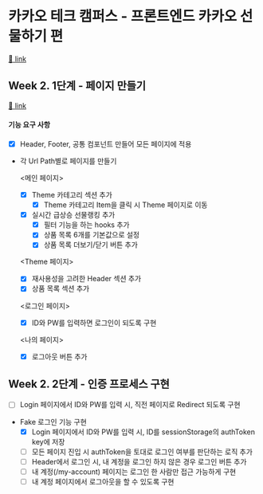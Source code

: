 # 카카오 테크 캠퍼스 - 프론트엔드 카카오 선물하기 편

[🔗 link](https://edu.nextstep.camp/s/hazAC9xa)

## Week 2. 1단계 - 페이지 만들기

[🔗 link](https://edu.nextstep.camp/s/hazAC9xa/ls/QzV1ncxk)

#### 기능 요구 사항
- [x] Header, Footer, 공통 컴포넌트 만들어 모든 페이지에 적용
- 각 Url Path별로 페이지를 만들기

  <메인 페이지>
  - [x] Theme 카테고리 섹션 추가
    - [x] Theme 카테고리 Item을 클릭 시 Theme 페이지로 이동
  - [x] 실시간 급상승 선물랭킹 추가
    - [x] 필터 기능을 하는 hooks 추가
    - [x] 상품 목록 6개를 기본값으로 설정
    - [x] 상품 목록 더보기/닫기 버튼 추가

  <Theme 페이지>
  - [x] 재사용성을 고려한 Header 섹션 추가
  - [x] 상품 목록 섹션 추가

  <로그인 페이지>
  - [x] ID와 PW를 입력하면 로그인이 되도록 구현

  <나의 페이지>
  - [x] 로그아웃 버튼 추가

## Week 2. 2단계 - 인증 프로세스 구현
- [ ] Login 페이지에서 ID와 PW를 입력 시, 직전 페이지로 Redirect 되도록 구현
- Fake 로그인 기능 구현
  - [x] Login 페이지에서 ID와 PW를 입력 시, ID를 sessionStorage의 authToken key에 저장
  - [ ] 모든 페이지 진입 시 authToken을 토대로 로그인 여부를 판단하는 로직 추가
  - [ ] Header에서 로그인 시, 내 계정을 로그인 하지 않은 경우 로그인 버튼 추가
  - [ ] 내 계정(/my-account) 페이지는 로그인 한 사람만 접근 가능하게 구현
  - [ ] 내 계정 페이지에서 로그아웃을 할 수 있도록 구현